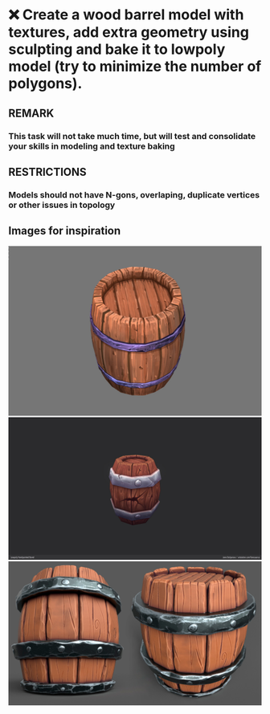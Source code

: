 # ❌ Create a wood barrel model with textures, add extra geometry using sculpting and bake it to lowpoly model (try to minimize the number of polygons).
## REMARK 
### This task will not take much time, but will test and consolidate your skills in modeling and texture baking
## RESTRICTIONS 
### Models should not have N-gons, overlaping, duplicate vertices or other issues in topology 
## Images for inspiration 
![barrel_1](/curriculum/reproduce/barrels/barrel_1.jpg)
![barrel_2](/curriculum/reproduce/barrels/barrel_2.jpg)
![barrel_3](/curriculum/reproduce/barrels/barrel_3.jpg)

